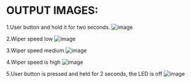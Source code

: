 # OUTPUT IMAGES:

1.User button and hold it for two seconds.
![image](https://user-images.githubusercontent.com/101619680/168223355-4cfd3d0a-7fb3-4a16-8373-fff0f4d6b80b.png)

2.Wiper speed low
![image](https://user-images.githubusercontent.com/101619680/168223498-2cbc89cc-1726-4efa-a1e2-068e9c4e1253.png)

3.Wiper speed medium
![image](https://user-images.githubusercontent.com/101619680/168223538-b844066d-addf-44f4-b842-acb98774c7ff.png)

4.Wiper speed is high
 ![image](https://user-images.githubusercontent.com/101619680/168223592-b4eff093-bfee-4a43-b170-a4828f2b5ca7.png)

5.User button is pressed and held for 2 seconds, the  LED is off
 ![image](https://user-images.githubusercontent.com/101619680/168223704-70d2afca-54fa-4c71-ad78-040379af631c.png)
